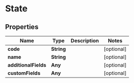 

# State


## Properties

Name | Type | Description | Notes
------------ | ------------- | ------------- | -------------
**code** | **String** |  |  [optional]
**name** | **String** |  |  [optional]
**additionalFields** | **Any** |  |  [optional]
**customFields** | **Any** |  |  [optional]



